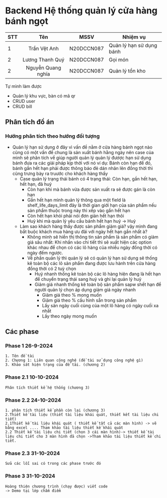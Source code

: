 # Backend Hệ thống quản lý cửa hàng bánh ngọt

| STT |        Tên         |    MSSV     | Nhiệm vụ                 |
|:----|:------------------:|:-----------:|--------------------------|
| 1   |    Trần Vệt Anh    | N20DCCN087  | Quản lý hạn sử dụng bánh |
| 2   |  Lương Thanh Quý   | N20DCCN087  | Gọi món                  |
| 2   | Nguyễn Quang nghĩa | N20DCCN087  | Quản lý tồn kho          |
Tự mình làm được
- Quản lý khu vực, bàn có mã qr
- CRUD user
- CRUD bill
## Phân tích đồ án
### Hướng phân tích theo hướng đối tượng

- Quản lý hạn sử dụng ở đây vì vấn đề nằm ở cửa hàng bánh ngọt nào cũng có một vấn đề chung là sản xuất bánh hằng ngày nên case của mình sẽ phân tích về giúp người quản lý quản lý đươợc hạn sử dụng bánh đưa ra các giải pháp kịp thời với nó ví dụ: Bánh còn hạn để đó, bánh gần hết hạn phải được thông báo đẻ dán nhãn lên đồng thời thì cũng trưng bày ra truước cho khách hàng thấy
  - Case quản lý trạng thái bánh có 4 trạng thái: Còn hạn, gần hết hạn, hết hạn, đã huỷ
    - Còn hạn khi mà bánh vừa được sản xuất ra sẽ được gán là còn hạn
    - Gần hết hạn mình quản lý thông qua một field là shelf_life_days_limit đây là thời gian giới hạn của sản phẩm nếu sản phẩm thuộc trong này thì xếp vào gần hết hạn
    - Còn hết hạn khỏi phải nói đơn giản hết hạn thôi
    - Huỷ khi mà quản lý yêu cầu bánh hết hạn huỷ  -> Huỷ
  - Làm sao khách hàng thấy được sản phẩm giảm giá? vậy mình đang bắt buộc khách mua hàng ưu đãi với ngày hết hạn gần nhất à?
    - Không mình sẽ hiển thị thông tin sản phẩm là sản phẩm có giảm giá sâu nhất: Khi nhấn vào chi tiết thì sẽ xuất hiện các option khác nhau để chọn có các lô hàng của nhiều ngày đồng thời có ngày đếm ngược.
    - Về phần quản lý thì quản lý sẽ có quản lý hạn sử dụng sẽ thống kê toàn bộ các lô sản phẩm đang được lưu hành trên cửa hàng đồng thời có 2 tuỳ chọn
      - Huỷ nhanh thống kê toàn bộ các lô hàng hiện đang là hết hạn để chuyển trạng thái sang huỷ và ghi lại quản lý huỷ
      - Giảm giá nhanh thống kê toàn bộ sản phẩm sapw shết hạn để người quản lý chọn áp dụng giảm giá ngày nhanh
        - Giảm giá theo % mong muốn
        - Giảm giá theo % cấu hình sẵn trong sản phẩm
        - Lấy sản ngày cuối cùng của một lô hàng có ngày cuối xa nhất
        - Lấy theo ngày mong muốn

## Các phase
### Phase 1 26-9-2024
    1. Tên đề tài
    2. Chương 1: Liên quan công nghệ (đề tài sử dụng công nghệ gì)
    3. Khảo sát hiện trạng của đề tài. (chương 2)

### Phase 2.1 10-10-2024
    Phân tích thiết kế hệ thống (chương 3)

### Phase 2.2 24-10-2024

    1. phân tích thiết kế phần còn lại (chương 3)
    2.Thiết kế tài liệu (thiết tài liệu khái quát, thiết kết tài liệu chi tiết)
    2.1Thiết kế tài liệu khái quát ( thiết kế tất cả các màn hình) -> vẽ bằng excel .... Tham khảo tài liệu thiết kế khái quát
    2.2 Thiết kế tài liệu chi tiết (chọn 3 cái màn hình)-> thiết kế tài liệu chi tiết cho 3 màn hình đã chọn ->Tham khảo tài liệu thiết kế chi tiết.
### Phase 2.3 31-10-2024
    Sửa các lỗi sai có trong các phase trước đó

### Phase 3 31-10-2024
    Hoàng thiện chương trình (chạy được) viết code
    -> Demo tại lớp chấm điểm


